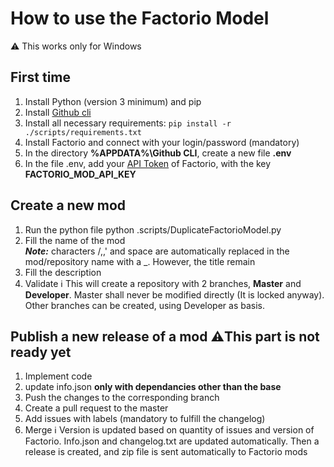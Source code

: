 # How to use the Factorio Model
⚠️ This works only for Windows
## First time
1. Install Python (version 3 minimum) and pip
2. Install <a href=https://cli.github.com/>Github cli</a>
3. Install all necessary requirements: ```pip install -r ./scripts/requirements.txt```
4. Install Factorio and connect with your login/password (mandatory)
5. In the directory **%APPDATA%\Github CLI**, create a new file **.env**
6. In the file .env, add your <a href="https://factorio.com/profile">API Token</a> of Factorio, with the key **FACTORIO_MOD_API_KEY**
   
## Create a new mod
1. Run the python file python .scripts/DuplicateFactorioModel.py
2. Fill the name of the mod  
<em>**Note:**</em> characters /,\,' and space are automatically replaced in the mod/repository name with a _. However, the title remain
3. Fill the description
4. Validate
ℹ️ This will create a repository with 2 branches, **Master** and **Developer**. Master shall never be modified directly (It is locked anyway).
Other branches can be created, using Developer as basis.

## Publish a new release of a mod ⚠️This part is not ready yet
1. Implement code
2. update info.json **only with dependancies other than the base**
3. Push the changes to the corresponding branch
4. Create a pull request to the master
5. Add issues with labels (mandatory to fulfill the changelog)
6. Merge
ℹ️ Version is updated based on quantity of issues and version of Factorio. Info.json and changelog.txt are updated automatically.
Then a release is created, and zip file is sent automatically to Factorio mods
